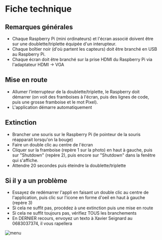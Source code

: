 # Fiche technique

## Remarques générales

- Chaque Raspberry Pi (mini ordinateurs) et l'écran associé doivent être sur une doublette/triplette équipée d'un interupteur.
- Chaque boîtier noir (d'où partent les capteurs) doit être branché en USB au Raspberry Pi.
- Chaque écran doit être branché sur la prise HDMI du Raspberry Pi via l'adaptateur HDMI -> VGA

## Mise en route

- Allumer l’interrupteur de la doublette/triplette, le Raspberry doit démarrer (on voit des framboises à l'écran, puis des lignes de code, puis une grosse framboise et le mot Pixel).
- L'application démarre automatiquement

## Extinction

- Brancher une souris sur le Raspberry Pi (le pointeur de la souris réapparait lorsqu'on la bouge)
- Faire un double clic au centre de l'écran
- Cliquer sur la framboise (repère 1 sur la photo) en haut à gauche, puis sur "Shutdown" (repère 2), puis encore sur "Shutdown" dans la fenêtre qui s'affiche.
- Attendre 20 secondes puis éteindre la doublette/triplette

## Si il y a un problème

- Essayez de redémarrer l'appli en faisant un double clic au centre de l'application, puis clic sur l'icone en forme d'oeil en haut à gauche (repère 3)
- Si cela ne suffit pas, procédez à une extinction puis une mise en route
- Si cela ne suffit toujours pas, vérifiez TOUS les branchements
- En DERNIER recours, envoyez un texto à Xavier Seignard au 0683037374, il vous rapellera

![menu](menu.jpg)
